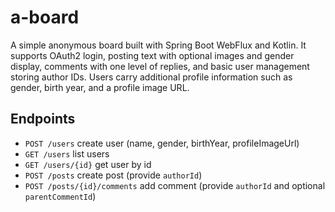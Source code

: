 # a-board

A simple anonymous board built with Spring Boot WebFlux and Kotlin.
It supports OAuth2 login, posting text with optional images and gender display,
comments with one level of replies, and basic user management storing author IDs.
Users carry additional profile information such as gender, birth year, and a
profile image URL.

## Endpoints
- `POST /users` create user (name, gender, birthYear, profileImageUrl)
- `GET /users` list users
- `GET /users/{id}` get user by id
- `POST /posts` create post (provide `authorId`)
- `POST /posts/{id}/comments` add comment (provide `authorId` and optional `parentCommentId`)
